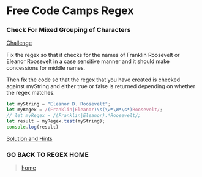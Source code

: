 # Free Code Camps Regex

### Check For Mixed Grouping of Characters


[Challenge](https://www.freecodecamp.org/learn/javascript-algorithms-and-data-structures/regular-expressions/check-for-mixed-grouping-of-characters)

Fix the regex so that it checks for the names of Franklin Roosevelt or Eleanor Roosevelt in a case sensitive manner and it should make concessions for middle names.

Then fix the code so that the regex that you have created is checked against myString and either true or false is returned depending on whether the regex matches.

```javascript
let myString = "Eleanor D. Roosevelt";
let myRegex = /(Franklin|Eleanor)\s(\w*\W*\s*)Roosevelt/;
// let myRegex = /(Franklin|Eleanor).*Roosevelt/;
let result = myRegex.test(myString);
console.log(result)
```

[Solution and Hints](https://forum.freecodecamp.org/t/freecodecamp-challenge-guide-check-for-mixed-grouping-of-characters/301339)


### GO BACK TO REGEX HOME
> [home](./readme.md)